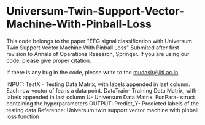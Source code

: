 # Universum-Twin-Support-Vector-Machine-With-Pinball-Loss

This code belongs to the paper "EEG signal classification with Universum Twin Support Vector Machine With Pinball Loss" Submited after first revision to Annals of Operations Research, Springer. If you are using our code, please give proper citation.


If there is any bug in the code, please write to the mudasir@iiti.ac.in

 INPUT:
    TestX - Testing Data Matrix, with labels appended in last column. Each row vector of fea is a data point. 
    DataTrain- Training Data Matrix, with labels appended in last column 
    U- Universum Data Matrix.
    FunPara- struct containing the hyperparameters
 OUTPUT:
    Predict_Y- Predicted labels of the testing data
 Reference:
      Universum twin support vector machine with pinball loss function

